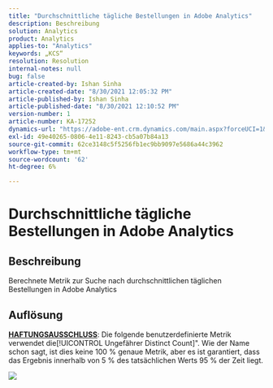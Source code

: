 ```yaml
---
title: "Durchschnittliche tägliche Bestellungen in Adobe Analytics"
description: Beschreibung
solution: Analytics
product: Analytics
applies-to: "Analytics"
keywords: „KCS“
resolution: Resolution
internal-notes: null
bug: false
article-created-by: Ishan Sinha
article-created-date: "8/30/2021 12:05:32 PM"
article-published-by: Ishan Sinha
article-published-date: "8/30/2021 12:10:52 PM"
version-number: 1
article-number: KA-17252
dynamics-url: "https://adobe-ent.crm.dynamics.com/main.aspx?forceUCI=1&pagetype=entityrecord&etn=knowledgearticle&id=f9396d8d-8a09-ec11-b6e6-00224808d564"
exl-id: 49e40265-0806-4e11-8243-cb5a07b84a13
source-git-commit: 62ce3148c5f5256fb1ec9bb9097e5686a44c3962
workflow-type: tm+mt
source-wordcount: '62'
ht-degree: 6%

---
```


# Durchschnittliche tägliche Bestellungen in Adobe Analytics

## Beschreibung


Berechnete Metrik zur Suche nach durchschnittlichen täglichen Bestellungen in Adobe Analytics




## Auflösung


<u><b>HAFTUNGSAUSSCHLUSS</b></u>: Die folgende benutzerdefinierte Metrik verwendet die[!UICONTROL Ungefährer Distinct Count]&quot;. Wie der Name schon sagt, ist dies keine 100 % genaue Metrik, aber es ist garantiert, dass das Ergebnis innerhalb von 5 % des tatsächlichen Werts 95 % der Zeit liegt.

![](assets/9d67ac27-8b09-ec11-b6e6-00224808d564.png)
